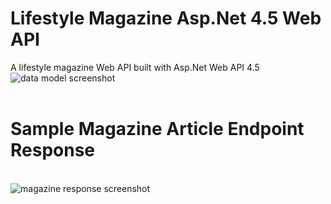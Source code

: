﻿# Lifestyle Magazine Asp.Net 4.5 Web API

A lifestyle magazine Web API built with Asp.Net Web API 4.5
<br/>
<img src="../master/EmployeeService/Images/data-storage-model-screenshot.JPG"  alt="data model screenshot">
<br/>
<br/>
# Sample Magazine Article Endpoint Response
<br/>
<img src="../master/EmployeeService/Images/magazine-response.JPG"  alt="magazine response screenshot">




